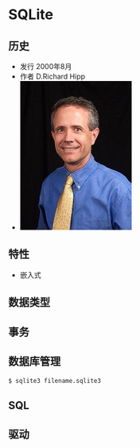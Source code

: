 # SQLite

## 历史
* 发行 2000年8月
* 作者 D.Richard Hipp
* ![](https://github.com/mingchaoyan/MyUsedDatabases/blob/master/SQLite/D_Richard_Hipp.jpg)

## 特性
* 嵌入式

## 数据类型

## 事务

## 数据库管理
```shell
$ sqlite3 filename.sqlite3
```

## SQL

## 驱动
